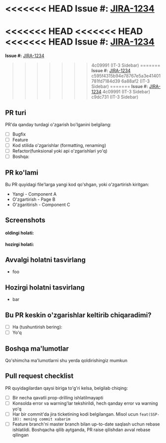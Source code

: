 <<<<<<< HEAD
**Issue #:** [JIRA-1234](https://mohirpool.atlassian.net/browse/IT-1234)
=======
<<<<<<< HEAD
<<<<<<< HEAD
<<<<<<< HEAD
**Issue #:** [JIRA-1234](https://mohirpool.atlassian.net/browse/IT-1234)
=======
**Issue #:** [JIRA-1234](https://jira.thomsonreuters.com/browse/DUE-1234)
>>>>>>> 4c09991 (IT-3 Sidebar)
=======
**Issue #:** [JIRA-1234](https://jira.thomsonreuters.com/browse/DUE-1234)
>>>>>>> c595f4315b94e78767e5a3e41401781fd7184d39
>>>>>>> 6a88af2 (IT-3 Sidebar)
=======
**Issue #:** [JIRA-1234](https://jira.thomsonreuters.com/browse/DUE-1234)
>>>>>>> 4c09991 (IT-3 Sidebar)
>>>>>>> c9dc731 (IT-3 Sidebar)

## PR turi

PR'da qanday turdagi o'zgarish bo'lganini belgilang:

- [ ] Bugfix
- [ ] Feature
- [ ] Kod stilida o'zgarishlar (formatting, renaming)
- [ ] Refactor(funksional yoki api o'zgarishlari yo'q)
- [ ] Boshqa:

## PR ko'lami

Bu PR quyidagi file'larga yangi kod qo'shgan, yoki o'zgartirish kiritgan:

- Yangi - Component A
- O'zgartirish - Page B
- O'zgaritirish - Component C

## Screenshots

#### oldingi holati:

#### hozirgi holati:

## Avvalgi holatni tasvirlang

- foo

## Hozirgi holatni tasvirlang

- bar

## Bu PR keskin o'zgarishlar keltirib chiqaradimi?

- [ ] Ha (tushuntirish bering):
- [ ] Yo'q

## Boshqa ma'lumotlar

Qo'shimcha ma'lumotlarni shu yerda qoldirishingiz mumkun

## Pull request checklist

PR quyidagilardan qaysi biriga to'g'ri kelsa, belgilab chiqing:

- [ ] Bir necha qavatli prop-drilling ishlatilmayapti
- [ ] Konsolda error va warning'lar tekshirildi, hech qanday error va warning
      yo'q
- [ ] Har bir commit'da jira ticketining kodi belgilangan. Misol ucun
      `feat(SSP-10): mening commit xabarim`
- [ ] Feature branch'ni master branch bilan up-to-date saqlash uchun rebase
      ishlatildi. Boshqacha qilib aytganda, PR raise qilishdan avval rebase
      qilingan
